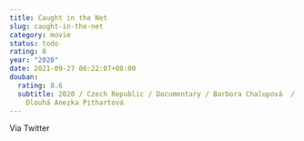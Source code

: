 ```yaml
---
title: Caught in the Net
slug: caught-in-the-net
category: movie
status: todo
rating: 0
year: "2020"
date: 2021-09-27 06:22:07+08:00
douban:
  rating: 8.6
  subtitle: 2020 / Czech Republic / Documentary / Barbora Chalupová  / Sabina
    Dlouhá Anezka Pithartová
---
```


Via Twitter
